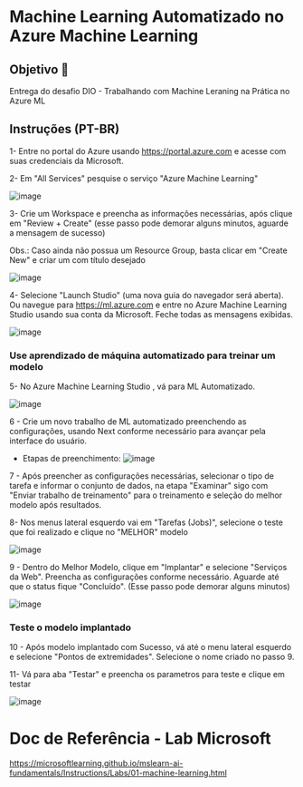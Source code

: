 # Machine Learning Automatizado no Azure Machine Learning

## Objetivo 🎯

Entrega do desafio DIO - Trabalhando com Machine Leraning na Prática no Azure ML

## Instruções (PT-BR)

1- Entre no portal do Azure usando https://portal.azure.com e acesse com suas credenciais da Microsoft.

2- Em "All Services" pesquise o serviço "Azure Machine Learning"

![image](https://github.com/ellizsillva/LabDioIA900/assets/155840444/94a4a97e-59eb-4d26-bdfb-a61fe606dbca)
 
3- Crie um Workspace e preencha as informações necessárias, após clique em "Review + Create" (esse passo pode demorar alguns minutos, aguarde a mensagem de sucesso)

Obs.: Caso ainda não possua um Resource Group, basta clicar em "Create New" e criar um com título desejado

![image](https://github.com/ellizsillva/LabDioIA900/assets/155840444/29e93e7b-1597-49f7-a4d2-472a0258ccbf)

4- Selecione "Launch Studio" (uma nova guia do navegador será aberta). 
Ou navegue para https://ml.azure.com e entre no Azure Machine Learning Studio usando sua conta da Microsoft. Feche todas as mensagens exibidas.

![image](https://github.com/ellizsillva/LabDioIA900/assets/155840444/6611d592-c74f-48de-8102-ff90ee4a905f)

### Use aprendizado de máquina automatizado para treinar um modelo

5- No Azure Machine Learning Studio , vá para ML Automatizado.

![image](https://github.com/ellizsillva/LabDioIA900/assets/155840444/97f33ef4-0e13-421b-b98e-2861075f42c0)

6 - Crie um novo trabalho de ML automatizado preenchendo as configurações, usando Next conforme necessário para avançar pela interface do usuário.

- Etapas de preenchimento:
![image](https://github.com/ellizsillva/LabDioIA900/assets/155840444/2be32039-9478-45d4-9295-a8e4e2cff8f9)

7 -  Após preencher as configurações necessárias, selecionar o tipo de tarefa e informar o conjunto de dados, na etapa "Examinar" sigo com "Enviar trabalho de treinamento" para o treinamento e seleção do melhor modelo após resultados.

8- Nos menus lateral esquerdo vai em "Tarefas (Jobs)", selecione o teste que foi realizado e clique no "MELHOR" modelo

![image](https://github.com/ellizsillva/LabDioIA900/assets/155840444/ace0aae4-ed72-4d85-8136-0d5f947dd6dc)

9 - Dentro do Melhor Modelo, clique em "Implantar" e selecione "Serviços da Web". Preencha as configurações conforme necessário. Aguarde até que o status fique "Concluído". (Esse passo pode demorar alguns minutos)

![image](https://github.com/ellizsillva/LabDioIA900/assets/155840444/43870d6e-806d-4809-830e-d52361775e8a)

### Teste o modelo implantado

10 - Após modelo implantado com Sucesso, vá até o menu lateral esquerdo e selecione "Pontos de extremidades".
Selecione o nome criado no passo 9.

11- Vá para aba "Testar" e preencha os parametros para teste e clique em testar

![image](https://github.com/ellizsillva/LabDioIA900/assets/155840444/62c71041-6805-4539-a767-452532fcea75)

# Doc de Referência - Lab Microsoft

https://microsoftlearning.github.io/mslearn-ai-fundamentals/Instructions/Labs/01-machine-learning.html





